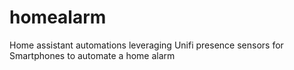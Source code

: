 # homealarm
Home assistant automations leveraging Unifi presence sensors for Smartphones to automate a home alarm
